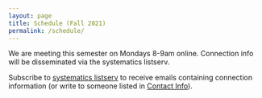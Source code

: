 ```yaml
---
layout: page
title: Schedule (Fall 2021)
permalink: /schedule/
---
```


We are meeting this semester on Mondays 8-9am online. Connection info will be disseminated via the systematics listserv.

Subscribe to [systematics listserv](/systseminar/listserv/) to receive emails containing connection information (or write to someone listed in [Contact Info](/systseminar/contact-info/)).

